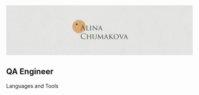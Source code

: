 ![Header](https://github.com/volodalina/volodalina/blob/main/assets/cover.jpg)

## QA Engineer

Languages and Tools
